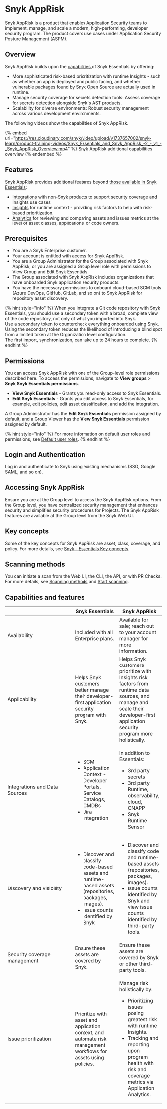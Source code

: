 # Snyk AppRisk

Snyk AppRisk is a product that enables Application Security teams to implement, manage, and scale a modern, high-performing, developer security program. The product covers use cases under Application Security Posture Management (ASPM).

## Overview

Snyk AppRisk builds upon the [capabilities ](snyk-essentials.md#overview)of Snyk Essentials by offering:

* More sophisticated risk-based prioritization with runtime Insights - such as whether an app is deployed and public facing, and whether vulnerable packages found by Snyk Open Source are actually used in runtime.
* Manage security coverage for secrets detection tools: Assess coverage for secrets detection alongside Snyk's AST products.
* Scalability for diverse environments: Robust security management across various development environments.

The following videos show the capabilities of Snyk AppRisk.

{% embed url="https://res.cloudinary.com/snyk/video/upload/v1737657002/snyk-learn/product-training-videos/Snyk_Essentials_and_Snyk_AppRisk_-2_-_v1_-_Snyk_AppRisk_Overview.mp4" %}
Snyk AppRisk additional capabilities overview
{% endembed %}

## Features

Snyk AppRisk provides additional features beyond [those available in Snyk Essentials](snyk-essentials.md#features):

* [Integrations](../integrations/connect-a-third-party-integration.md) with non-Snyk products to support security coverage and Insights use cases
* [Insights](../manage-risk/prioritize-issues-for-fixing/prioritization-for-snyk-essentials.md) for runtime context - providing risk factors to help with risk-based prioritization.
* [Analytics](../manage-risk/analytics/application-analytics.md) for reviewing and comparing assets and issues metrics at the level of asset classes, applications, or code owners.

## Prerequisites

* You are a Snyk Enterprise customer.
* Your account is entitled with access for Snyk AppRisk.
* You are a Group Administrator for the Group associated with Snyk AppRisk, or you are assigned a Group level role with permissions to View Group and Edit Snyk Essentials.
* The Group associated with Snyk AppRisk includes organizations that have onboarded Snyk application security products.
* You have the necessary permissions to onboard cloud-based SCM tools (Azure DevOps, GitHub, GitLab, and so on) to Snyk AppRisk for repository asset discovery.

{% hint style="info" %}
When you integrate a Git code repository with Snyk Essentials, you should use a secondary token with a broad, complete view of the code repository, not only of what you imported into Snyk. \
Use a secondary token to countercheck everything onboarded using Snyk. \
Using the secondary token reduces the likelihood of introducing a blind spot from a limited token at the Organization level configuration. \
The first import, synchronization, can take up to 24 hours to complete.
{% endhint %}

## Permissions

You can access Snyk AppRisk with one of the Group-level role permissions described here. To access the permissions, navigate to **View groups** > **Snyk Snyk Essentials permissions**.

* **View Snyk Essentials** - Grants you read-only access to Snyk Essentials.
* **Edit Snyk Essentials** - Grants you edit access to Snyk Essentials, for example, edit policies, edit asset classification, and add the integration.

A Group Administrator has the **Edit Snyk Essentials** permission assigned by default, and a Group Viewer has the **View Snyk Essentials** permission assigned by default.

{% hint style="info" %}
For more information on default user roles and permissions, see [Default user roles](../snyk-platform-administration/user-roles/pre-defined-roles.md).
{% endhint %}

## Login and Authentication

Log in and authenticate to Snyk using existing mechanisms (SSO, Google SAML, and so on).

## Accessing Snyk AppRisk

Ensure you are at the Group level to access the Snyk AppRisk options. From the Group level, you have centralized security management that enhances security and simplifies security procedures for Projects. The Snyk AppRisk features are available at the Group level from the Snyk Web UI.&#x20;

## Key concepts

Some of the key concepts for Snyk AppRisk are asset, class, coverage, and policy. For more details, see  [Snyk - Essentials Key concepts](snyk-essentials.md).

## Scanning methods

You can initiate a scan from the Web UI, the CLI, the API, or with PR Checks. For more details, see [Scanning methods](snyk-essentials.md#scanning-methods) and  [Start scanning](start-scanning.md).

## Capabilities and features

<table><thead><tr><th width="288"></th><th>Snyk Essentials</th><th>Snyk AppRisk</th></tr></thead><tbody><tr><td>Availability</td><td>Included with all Enterprise plans.</td><td>Available for sale; reach out to your account manager for more information.</td></tr><tr><td>Applicability</td><td>Helps Snyk customers better manage their developer-first application security program with Snyk.</td><td>Helps Snyk customers prioritize with Insights risk factors from runtime data sources, and manage and scale their developer-first application security program more holistically.</td></tr><tr><td>Integrations and Data Sources</td><td><ul><li>SCM</li><li>Application Context - Developer Portals, Service Catalogs, CMDBs</li><li>Jira integration</li></ul></td><td><p>In addition to Essentials:</p><ul><li>3rd party secrets</li><li>3rd party Runtime, observability, cloud, CNAPP</li><li>Snyk Runtime Sensor</li></ul></td></tr><tr><td>Discovery and visibility</td><td><ul><li>Discover and classify code-based assets and runtime-based assets (repositories, packages, images).</li><li>Issue counts identified by Snyk</li></ul></td><td><ul><li>Discover and classify code and runtime-based assets (repositories, packages, images).</li><li>Issue counts identified by Snyk and view issue counts identified by third-party tools.</li></ul></td></tr><tr><td>Security coverage management</td><td>Ensure these assets are covered by Snyk.</td><td>Ensure these assets are covered by Snyk or other third-party tools.</td></tr><tr><td>Issue prioritization</td><td>Prioritize with asset and application context, and automate risk management workflows for assets using policies.</td><td><p>Manage risk holistically by:</p><ul><li>Prioritizing issues posing greatest risk with runtime Insights.</li><li>Tracking and reporting upon program health with risk and coverage metrics via Application Analytics.</li></ul></td></tr></tbody></table>
